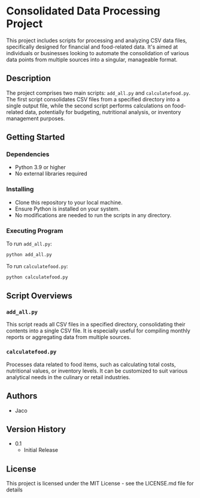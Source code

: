 # Consolidated Data Processing Project

This project includes scripts for processing and analyzing CSV data files, specifically designed for financial and food-related data. It's aimed at individuals or businesses looking to automate the consolidation of various data points from multiple sources into a singular, manageable format.

## Description

The project comprises two main scripts: `add_all.py` and `calculatefood.py`. The first script consolidates CSV files from a specified directory into a single output file, while the second script performs calculations on food-related data, potentially for budgeting, nutritional analysis, or inventory management purposes.

## Getting Started

### Dependencies

- Python 3.9 or higher
- No external libraries required

### Installing

- Clone this repository to your local machine.
- Ensure Python is installed on your system.
- No modifications are needed to run the scripts in any directory.

### Executing Program

To run `add_all.py`:

```bash
python add_all.py
```

To run `calculatefood.py`:

```bash
python calculatefood.py
```

## Script Overviews

### `add_all.py`

This script reads all CSV files in a specified directory, consolidating their contents into a single CSV file. It is especially useful for compiling monthly reports or aggregating data from multiple sources.

### `calculatefood.py`

Processes data related to food items, such as calculating total costs, nutritional values, or inventory levels. It can be customized to suit various analytical needs in the culinary or retail industries.

## Authors

- Jaco

## Version History

- 0.1
    - Initial Release

## License

This project is licensed under the MIT License - see the LICENSE.md file for details
